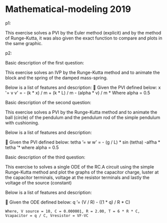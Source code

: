 # Mathematical-modeling 2019

p1:

This exercise solves a PVI by the Euler method (explicit) and by the method
of Runge-Kutta, it was also given the exact function to compare and plots in the same
graphic.

p2:

Basic description of the first question: 

This exercise solves an IVP by the Runge-Kutta method and to animate the block and the spring of the damped mass-spring.
 
Below is a list of features and description:
  Given the PVI defined below:
	 x '= v
	 v' = - (k * x) / m + (k * L) / m - (alpha * v) / m * 
	Where alpha = 0.5

Basic description of the second question:
 
This exercise solves a PVI by the Runge-Kutta method and to animate the ball (circle) of the pendulum and the pendulum rod of the simple pendulum with cushioning.
 
Below is a list of features and description:
 
 Given the PVI defined below: 
	tetha ’= w 
	w’ = - (g / L) * sin (tetha) -alfha * tetha ’* 
	where alpha = 0.5

Basic description of the third question:
 
This exercise to solves a single ODE of the RC.A circuit using the simple Runge-Kutta method and plot the graphs of the capacitor charge, luster at the capacitor terminals, 
voltage at the resistor terminals and lastly the voltage of the source (constant)
 
Below is a list of features and description:
 
 Given the ODE defined below: 
	q ’= (V / R) - ((1 * q) / R * C)
 
 	Where, V source = 10, C = 0.000001, R = 2.00, T = 6 * R * C, Vcapacitor = q / C, Vresistor = VF-VC
